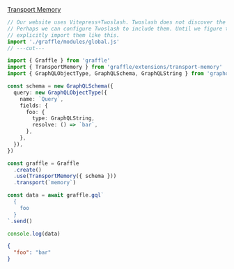<div class="ExampleSnippet">
<a href="../../examples/other/transport-memory">Transport Memory</a>

<!-- dprint-ignore-start -->
```ts twoslash
// Our website uses Vitepress+Twoslash. Twoslash does not discover the generated Graffle modules.
// Perhaps we can configure Twoslash to include them. Until we figure that out, we have to
// explicitly import them like this.
import './graffle/modules/global.js'
// ---cut---

import { Graffle } from 'graffle'
import { TransportMemory } from 'graffle/extensions/transport-memory'
import { GraphQLObjectType, GraphQLSchema, GraphQLString } from 'graphql'

const schema = new GraphQLSchema({
  query: new GraphQLObjectType({
    name: `Query`,
    fields: {
      foo: {
        type: GraphQLString,
        resolve: () => `bar`,
      },
    },
  }),
})

const graffle = Graffle
  .create()
  .use(TransportMemory({ schema }))
  .transport(`memory`)

const data = await graffle.gql`
  {
    foo
  }
`.send()

console.log(data)
```
<!-- dprint-ignore-end -->

<!-- dprint-ignore-start -->
```json
{
  "foo": "bar"
}
```
<!-- dprint-ignore-end -->

</div>
